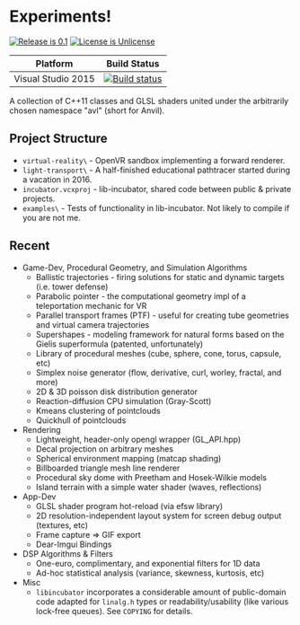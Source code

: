 # Experiments!


[![Release is 0.1](http://img.shields.io/badge/release-0.1-blue.svg?style=flat)](https://github.com/ddiakopoulos/sandbox)
[![License is Unlicense](http://img.shields.io/badge/license-Unlicense-blue.svg?style=flat)](http://unlicense.org/)

Platform | Build Status |
-------- | ------------ |
Visual Studio 2015 | [![Build status](https://ci.appveyor.com/api/projects/status/t1v586iy881ptlql?svg=true)](https://ci.appveyor.com/project/ddiakopoulos/sandbox)

A collection of C++11 classes and GLSL shaders united under the arbitrarily chosen namespace "avl" (short for Anvil). 

## Project Structure

  * `virtual-reality\` - OpenVR sandbox implementing a forward renderer.
  * `light-transport\` - A half-finished educational pathtracer started during a vacation in 2016.
  * `incubator.vcxproj` - lib-incubator, shared code between public & private projects.
  * `examples\` - Tests of functionality in lib-incubator. Not likely to compile if you are not me. 

## Recent

* Game-Dev, Procedural Geometry, and Simulation Algorithms
  * Ballistic trajectories - firing solutions for static and dynamic targets (i.e. tower defense)
  * Parabolic pointer - the computational geometry impl of a teleportation mechanic for VR
  * Parallel transport frames (PTF) - useful for creating tube geometries and virtual camera trajectories
  * Supershapes - modeling framework for natural forms based on the Gielis superformula (patented, unfortunately)
  * Library of procedural meshes (cube, sphere, cone, torus, capsule, etc)
  * Simplex noise generator (flow, derivative, curl, worley, fractal, and more)
  * 2D & 3D poisson disk distribution generator
  * Reaction-diffusion CPU simulation (Gray-Scott)
  * Kmeans clustering of pointclouds
  * Quickhull of pointclouds
* Rendering
  * Lightweight, header-only opengl wrapper (GL_API.hpp)
  * Decal projection on arbitrary meshes
  * Spherical environment mapping (matcap shading)
  * Billboarded triangle mesh line renderer
  * Procedural sky dome with Preetham and Hosek-Wilkie models
  * Island terrain with a simple water shader (waves, reflections)
* App-Dev
  * GLSL shader program hot-reload (via efsw library)
  * 2D resolution-independent layout system for screen debug output (textures, etc)
  * Frame capture => GIF export
  * Dear-Imgui Bindings
* DSP Algorithms & Filters
  * One-euro, complimentary, and exponential filters for 1D data
  * Ad-hoc statistical analysis (variance, skewness, kurtosis, etc)
* Misc
  * `libincubator` incorporates a considerable amount of public-domain code adapted for `linalg.h` types or readability/usability (like various lock-free queues). See `COPYING` for details.